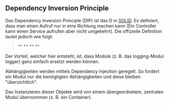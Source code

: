 ## Dependency Inversion Principle
Das Dependency Inversion Principle (DIP) ist das D in [SOLID](/wiki/programmiersprachen/php/solid). Es definiert, dass man einen Aufruf nur in eine Richtung machen kann (Ein Controller kann einen Service aufrufen aber nicht umgekehrt). Die offizielle Definition lautet jedoch wie folgt:





> **
> **
> **
> **



Der Vorteil, welcher hier entsteht, ist, dass Module (z. B. das logging-Modul logger) ganz einfach ersetzt werden können.


Abhängigkeiten werden mittels Dependency Injection geregelt. So fordert ein Modul nur die benögtigten Abhängigkeiten und diese bleiben "übersichtlich".


Das Instanzieren dieser Objekte wird von einem übergeordnetem, zentralen Modul übernommen (z. B. ein Container).